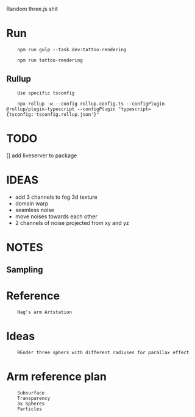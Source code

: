 Random three.js shit

# Run

        npm run gulp --task dev:tattoo-rendering

        npm run tattoo-rendering

## Rullup
        
        Use specific tsconfig

        npx rollup -w --config rollup.config.ts --configPlugin @rollup/plugin-typescript --configPlugin "typescript={tsconfig:'tsconfig.rollup.json'}"

# TODO

[] add liveserver to package

# IDEAS

- add 3 channels to fog 3d texture
- domain warp
- seamless noise
- move noises towards each other
- 2 channels of noise projected from xy and yz

# NOTES

## Sampling

# Reference

        Hag's arm Artstation

# Ideas

        REnder three sphers with different radiuses for parallax effect

# Arm reference plan

        Subsurface
        Transparency
        3x Spheres
        Particles